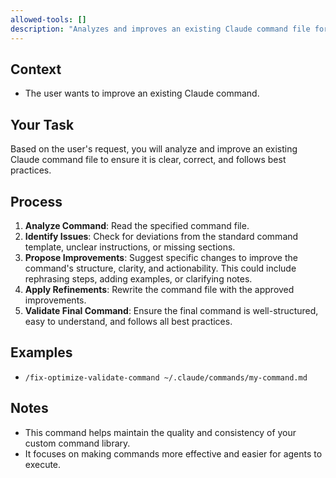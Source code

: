 ```yaml
---
allowed-tools: []
description: "Analyzes and improves an existing Claude command file for clarity, correctness, and adherence to best practices."
---
```


## Context

- The user wants to improve an existing Claude command.

## Your Task

Based on the user's request, you will analyze and improve an existing Claude command file to ensure it is clear, correct, and follows best practices.

## Process

1.  **Analyze Command**: Read the specified command file.
2.  **Identify Issues**: Check for deviations from the standard command template, unclear instructions, or missing sections.
3.  **Propose Improvements**: Suggest specific changes to improve the command's structure, clarity, and actionability. This could include rephrasing steps, adding examples, or clarifying notes.
4.  **Apply Refinements**: Rewrite the command file with the approved improvements.
5.  **Validate Final Command**: Ensure the final command is well-structured, easy to understand, and follows all best practices.

## Examples

-   `/fix-optimize-validate-command ~/.claude/commands/my-command.md`

## Notes

-   This command helps maintain the quality and consistency of your custom command library.
-   It focuses on making commands more effective and easier for agents to execute.
